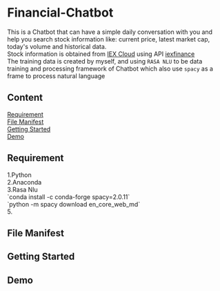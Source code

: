 # Financial-Chatbot
This is a Chatbot that can have a simple daily conversation with you and help you search stock information like: current price, latest market cap, today's volume and historical data.<br>
Stock information is obtained from [IEX Cloud](https://iexcloud.io/) using API [iexfinance](https://addisonlynch.github.io/iexfinance/devel/)<br>
The training data is created by myself, and using `RASA NLU` to be data training and processing framework of Chatbot which also use `spacy` as a frame to process natural language<br>
## Content
[Requirement](#1)<br>
[File Manifest](#2)<br>
[Getting Started](#3)<br>
[Demo](#4)<br>

<h2 id="1"> Requirement</h2>
1.Python<br>
2.Anaconda<br>
3.Rasa Nlu<br>`conda install -c conda-forge spacy=2.0.11`<br>`python -m spacy download en_core_web_md`<br>
5.<br>

<h2 id="2"> File Manifest</h2>

<h2 id="3"> Getting Started</h2>

<h2 id="4"> Demo</h2>


